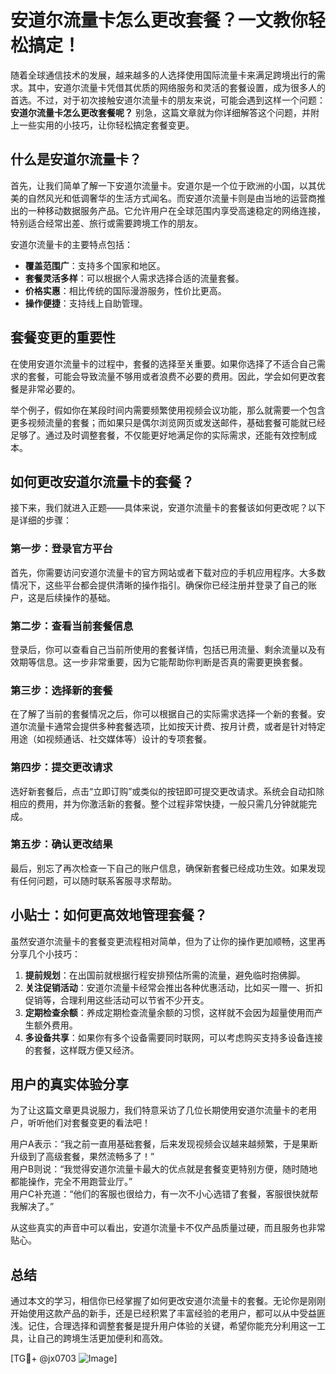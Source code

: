 # 安道尔流量卡怎么更改套餐？一文教你轻松搞定！

随着全球通信技术的发展，越来越多的人选择使用国际流量卡来满足跨境出行的需求。其中，安道尔流量卡凭借其优质的网络服务和灵活的套餐设置，成为很多人的首选。不过，对于初次接触安道尔流量卡的朋友来说，可能会遇到这样一个问题：**安道尔流量卡怎么更改套餐呢？** 别急，这篇文章就为你详细解答这个问题，并附上一些实用的小技巧，让你轻松搞定套餐变更。

## 什么是安道尔流量卡？

首先，让我们简单了解一下安道尔流量卡。安道尔是一个位于欧洲的小国，以其优美的自然风光和低调奢华的生活方式闻名。而安道尔流量卡则是由当地的运营商推出的一种移动数据服务产品。它允许用户在全球范围内享受高速稳定的网络连接，特别适合经常出差、旅行或需要跨境工作的朋友。

安道尔流量卡的主要特点包括：
- **覆盖范围广**：支持多个国家和地区。
- **套餐灵活多样**：可以根据个人需求选择合适的流量套餐。
- **价格实惠**：相比传统的国际漫游服务，性价比更高。
- **操作便捷**：支持线上自助管理。

## 套餐变更的重要性

在使用安道尔流量卡的过程中，套餐的选择至关重要。如果你选择了不适合自己需求的套餐，可能会导致流量不够用或者浪费不必要的费用。因此，学会如何更改套餐是非常必要的。

举个例子，假如你在某段时间内需要频繁使用视频会议功能，那么就需要一个包含更多视频流量的套餐；而如果只是偶尔浏览网页或发送邮件，基础套餐可能就已经足够了。通过及时调整套餐，不仅能更好地满足你的实际需求，还能有效控制成本。

## 如何更改安道尔流量卡的套餐？

接下来，我们就进入正题——具体来说，安道尔流量卡的套餐该如何更改呢？以下是详细的步骤：

### 第一步：登录官方平台

首先，你需要访问安道尔流量卡的官方网站或者下载对应的手机应用程序。大多数情况下，这些平台都会提供清晰的操作指引。确保你已经注册并登录了自己的账户，这是后续操作的基础。

### 第二步：查看当前套餐信息

登录后，你可以查看自己当前所使用的套餐详情，包括已用流量、剩余流量以及有效期等信息。这一步非常重要，因为它能帮助你判断是否真的需要更换套餐。

### 第三步：选择新的套餐

在了解了当前的套餐情况之后，你可以根据自己的实际需求选择一个新的套餐。安道尔流量卡通常会提供多种套餐选项，比如按天计费、按月计费，或者是针对特定用途（如视频通话、社交媒体等）设计的专项套餐。

### 第四步：提交更改请求

选好新套餐后，点击“立即订购”或类似的按钮即可提交更改请求。系统会自动扣除相应的费用，并为你激活新的套餐。整个过程非常快捷，一般只需几分钟就能完成。

### 第五步：确认更改结果

最后，别忘了再次检查一下自己的账户信息，确保新套餐已经成功生效。如果发现有任何问题，可以随时联系客服寻求帮助。

## 小贴士：如何更高效地管理套餐？

虽然安道尔流量卡的套餐变更流程相对简单，但为了让你的操作更加顺畅，这里再分享几个小技巧：

1. **提前规划**：在出国前就根据行程安排预估所需的流量，避免临时抱佛脚。
2. **关注促销活动**：安道尔流量卡经常会推出各种优惠活动，比如买一赠一、折扣促销等，合理利用这些活动可以节省不少开支。
3. **定期检查余额**：养成定期检查流量余额的习惯，这样就不会因为超量使用而产生额外费用。
4. **多设备共享**：如果你有多个设备需要同时联网，可以考虑购买支持多设备连接的套餐，这样既方便又经济。

## 用户的真实体验分享

为了让这篇文章更具说服力，我们特意采访了几位长期使用安道尔流量卡的老用户，听听他们对套餐变更的看法吧！

用户A表示：“我之前一直用基础套餐，后来发现视频会议越来越频繁，于是果断升级到了高级套餐，果然流畅多了！”  
用户B则说：“我觉得安道尔流量卡最大的优点就是套餐变更特别方便，随时随地都能操作，完全不用跑营业厅。”  
用户C补充道：“他们的客服也很给力，有一次不小心选错了套餐，客服很快就帮我解决了。”

从这些真实的声音中可以看出，安道尔流量卡不仅产品质量过硬，而且服务也非常贴心。

## 总结

通过本文的学习，相信你已经掌握了如何更改安道尔流量卡的套餐。无论你是刚刚开始使用这款产品的新手，还是已经积累了丰富经验的老用户，都可以从中受益匪浅。记住，合理选择和调整套餐是提升用户体验的关键，希望你能充分利用这一工具，让自己的跨境生活更加便利和高效。

[TG💪+ @jx0703 ![Image](https://github.com/user-attachments/assets/dbca1d08-cadb-493c-b0ec-ad6f7a83f270)]